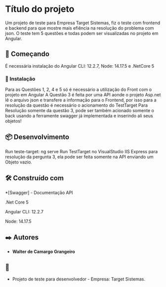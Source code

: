 # Título do projeto

Um projeto de teste para Empresa Target Sistemas, fiz o teste com frontend e backend para que
mostre mais efiência na resolução do problema com json.
O teste tem 5 questões e todas podem ser visualizadas no projeto em Angular.

## 🚀 Começando
É necessária instalação do Angular CLI: 12.2.7, Node: 14.17.5 e .NetCore 5

### 🔧 Instalação

Para as Questões 1, 2, 4 e 5 só é necessário a utilização do Front com o projeto em Angular
A Questão 3 é feita por uma API aonde o projeto Asp.net lê o arquivo json e transfere a informação
para o Frontend, por isso para a resolução da questão é necessário o acionamento do TestTarget
Para Resolução somente da questão 3, pode ser também acionado somente o back usando a ferramente swagger já
implementada e inserindo ali seus objetos!

## 📦 Desenvolvimento

Run teste-target: ng serve
Run TestTarget no VisualStudio IIS Express para resolução da pergunta 3, ela pode ser feita somente na API enviando um Objeto vazio.

## 🛠️ Construído com
<p>*[Swagger] - Documentação API</p>
<p>.Net Core 5</p>
<p>Angular CLI: 12.2.7</p>
<p>Node: 14.17.5</p>

## ✒️ Autores

* **Walter de Camargo Grangeiro**

## 🎁 

* Projeto de teste para desenvolvedor - Empresa: Target Sistemas.
